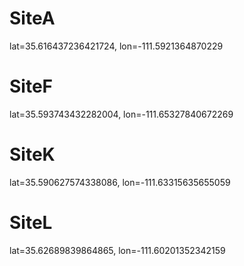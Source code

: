 # SiteA
lat=35.616437236421724, lon=-111.5921364870229

# SiteF
lat=35.593743432282004, lon=-111.65327840672269

# SiteK
lat=35.590627574338086, lon=-111.63315635655059

# SiteL
lat=35.62689839864865, lon=-111.60201352342159